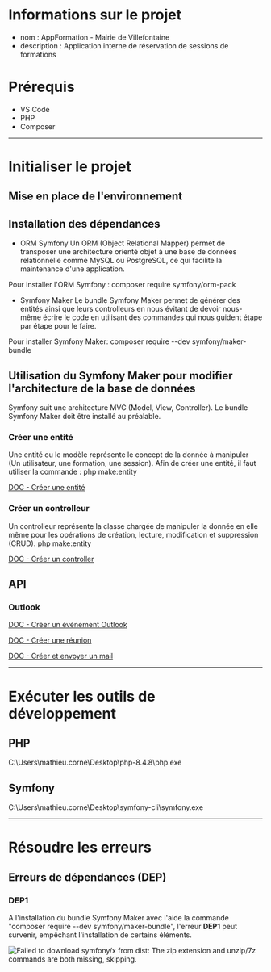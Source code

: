 # Informations sur le projet

- nom : AppFormation - Mairie de Villefontaine
- description : Application interne de réservation de sessions de formations

# Prérequis
- VS Code
- PHP
- Composer

--- 

# Initialiser le projet

## Mise en place de l'environnement

## Installation des dépendances

- ORM Symfony
Un ORM (Object Relational Mapper) permet de transposer une architecture orienté objet à une base de données relationnelle comme MySQL ou PostgreSQL, ce qui facilite la maintenance d'une application.

Pour installer l'ORM Symfony :
composer require symfony/orm-pack

- Symfony Maker
Le bundle Symfony Maker permet de générer des entités ainsi que leurs controlleurs en nous évitant de devoir nous-même écrire le code en utilisant des commandes qui nous guident étape par étape pour le faire.

Pour installer Symfony Maker:
composer require --dev symfony/maker-bundle

## Utilisation du Symfony Maker pour modifier l'architecture de la base de données
Symfony suit une architecture MVC (Model, View, Controller). Le bundle Symfony Maker doit être installé au préalable.

### Créer une entité
Une entité ou le modèle représente le concept de la donnée à manipuler (Un utilisateur, une formation, une session).
Afin de créer une entité, il faut utiliser la commande :
php make:entity

[DOC - Créer une entité](https://symfony.com/doc/current/the-fast-track/en/8-doctrine.html#creating-entity-classes)

### Créer un controlleur
Un controlleur représente la classe chargée de manipuler la donnée en elle même pour les opérations de création, lecture, modification et suppression (CRUD).
php make:entity

[DOC - Créer un controller](https://symfony.com/doc/current/controller.html#a-basic-controller)

## API

### Outlook
[DOC - Créer un événement Outlook](https://learn.microsoft.com/fr-fr/graph/api/calendar-post-events?view=graph-rest-1.0&tabs=http#response)

[DOC - Créer une réunion](https://learn.microsoft.com/en-us/graph/api/application-post-onlinemeetings?view=graph-rest-1.0&tabs=http)


[DOC - Créer et envoyer un mail](https://learn.microsoft.com/fr-fr/graph/api/user-sendmail?view=graph-rest-1.0&tabs=http)

---

# Exécuter les outils de développement

## PHP
C:\Users\mathieu.corne\Desktop\php-8.4.8\php.exe

## Symfony
C:\Users\mathieu.corne\Desktop\symfony-cli\symfony.exe

---

# Résoudre les erreurs

## Erreurs de dépendances (DEP)

### DEP1

A l'installation du bundle Symfony Maker avec l'aide la commande "composer require --dev symfony/maker-bundle", l'erreur **DEP1** peut survenir, empêchant l'installation de certains éléments.

![Failed to download symfony/x from dist: The zip extension and unzip/7z commands are both missing, skipping.](C:/Users/mathieu.corne/Documents/doc_AppFormation/erreur_DEP1.png "Erreur DEP1")
